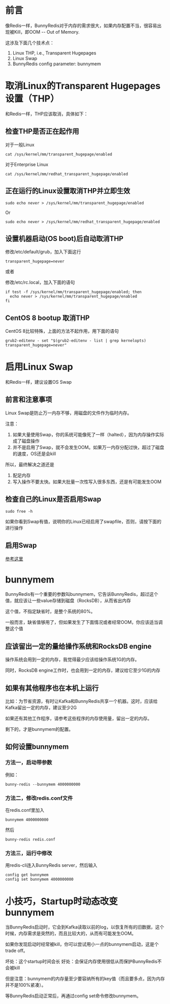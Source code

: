 # 前言

像Redis一样，BunnyRedis对于内存的需求很大，如果内存配置不当，很容易出现被Kill，即OOM -- Out of Memory.

这涉及下面几个技术点：

1. Linux THP, i.e., Transparent Hugepages
2. Linux Swap
3. BunnyRedis config parameter: bunnymem

# 取消Linux的Transparent Hugepages设置（THP）

和Redis一样，THP应该取消，具体如下：

## 检查THP是否正在起作用

对于一般Linux
```
cat /sys/kernel/mm/transparent_hugepage/enabled
```

对于Enterprise Linux 
```
cat /sys/kernel/mm/redhat_transparent_hugepage/enabled
```

## 正在运行的Linux设置取消THP并立即生效

```
sudo echo never > /sys/kernel/mm/transparent_hugepage/enabled
```

Or

```
sudo echo never > /sys/kernel/mm/redhat_transparent_hugepage/enabled
```

## 设置机器启动(OS boot)后自动取消THP

修改/etc/default/grub，加入下面这行
```
transparent_hugepage=never
```

或者

修改/etc/rc.local，加入下面的语句
```
if test -f /sys/kernel/mm/transparent_hugepage/enabled; then
  echo never > /sys/kernel/mm/transparent_hugepage/enabled
fi
```

## CentOS 8 bootup 取消THP

CentOS 8比较特殊，上面的方法不起作用，用下面的语句
```
grub2-editenv - set "$(grub2-editenv - list | grep kernelopts) transparent_hugepage=never"
```

# 启用Linux Swap

和Redis一样，建议设置OS Swap

## 前言和注意事项

Linux Swap是防止万一内存不够，用磁盘的文件作为临时内存。

注意：
1. 如果大量使用Swap，你的系统可能像死了一样（halted），因为内存操作实际成了磁盘操作
2. 并不是启用了Swap，就不会发生OOM。如果万一内存分配过快，超过了磁盘的速度，OS还是会kill

所以，最终解决之道还是
1. 配足内存
2. 写入操作不要太快。如果大批量一次性写入很多东西，还是有可能发生OOM

## 检查自己的Linux是否启用Swap

```
sudo free -h
```

如果你看到Swap有值，说明你的Linux已经启用了swapfile，否则，请按下面的进行操作

## 启用Swap

[参考这里](create_swap_file.md)

# bunnymem

BunnyRedis有一个重要的参数叫bunnymem，它告诉BunnyRedis，超过这个值，就应该让一些value存储到磁盘（RocksDB），从而省出内存

这个值，不指定缺省时，是整个系统的80%。

一般而言，缺省值够用了，但如果发生了下面情况或者经常OOM，你应该适当调整这个值

## 应该留出一定的量给操作系统和RocksDB engine

操作系统会用到一定的内存，我觉得最少应该给操作系统1G的内存。

同时，RocksDB engine工作时，也会用到一定的内存，建议给它至少1G的内存

## 如果有其他程序也在本机上运行

比如：为节省资源，有时让Kafka和BunnyRedis共享一个机器。这时，应该给Kafka留出一定的内存，建议至少2G

如果还有其他工作程序，请参考这些程序的内存使用量，留出一定的内存。

剩下的，才是bunnymem的配置。

## 如何设置bunnymem

### 方法一，启动带参数

例如：
```
bunny-redis --bunnymem 4000000000
```

### 方法二，修改redis.conf文件

在redis.conf里加入
```
bunnymem 4000000000
```

然后
```
bunny-redis redis.conf
```

### 方法三，运行中修改

用redis-cli连入BunnyRedis server，然后输入
```
config get bunnymem
config set bunnymem 4000000000
```

# 小技巧，Startup时动态改变bunnymem

当BunnyRedis启动时，它会到Kafka读取以前的log，以恢复所有的旧数据，这个时候，内存需求是突然的，而且比较大的，从而有可能发生OOM。

如果你发现启动时经常被kill，你可以尝试用小一点的bunnymem启动，这是个trade off。

坏处：这个startup时间会长
好处：会保证内存使用很低从而保护BunnyRedis不会被kill

但是注意：bunnymem的内存量至少要容纳所有的key值（而且要多点，因为内存并不是100%紧凑）。

等BunnyRedis启动正常后，再通过config set命令修改bunnymem。